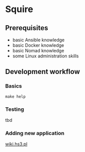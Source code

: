 # Squire

## Prerequisites

- basic Ansible knowledge
- basic Docker knowledge
- basic Nomad knowledge
- some Linux administration skills

## Development workflow

### Basics

```
make help
```

### Testing

tbd

### Adding new application

[wiki.hs3.pl](https://wiki.hs3.pl/projekty/serwer_na_laptopie#konwencja_stawiania_rzeczy)
